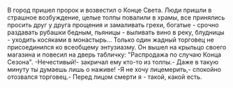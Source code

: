   В город пришел пророк и возвестил о Конце Света. Люди пришли в страшное возбуждение, целые толпы повалили в храмы, все принялись просить друг у друга прощения и замаливать грехи, богатые - срочно раздавать рубашки бедным, пьяницы - выливать вино в реку, блудницы - уходить косяками в монастырь... Только один жадный торговец не присоединился ко всеобщему энтузиазму. Он вышел на крыльцо своего магазина и повесил на дверь табличку: "Распродажа по случаю Конца Сезона".
-Нечестивый!- закричал ему кто-то из толпы.- Даже в такую минуту ты думаешь лишь о наживе!
-Я не хочу лицемерить,- спокойно отозвался торговец.- Перед лицом смерти я - такой, какой есть.    